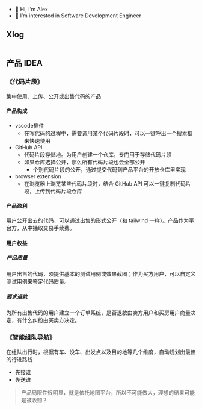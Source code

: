 - 👋 Hi, I’m Alex
- 👀 I’m interested in Software Development Engineer

## Xlog

<picture>
  <source
    media="(prefers-color-scheme: light)"
    srcSet="https://xlog-card.vercel.app/api/Alex-Programer?theme=light"
  />
  <source
    media="(prefers-color-scheme: dark)"
    srcSet="https://xlog-card.vercel.app/api/Alex-Programer?theme=dark"
  />
  <img src="https://xlog-card.vercel.app/api/Alex-Programer?theme=light" alt="" />
</picture>

## 产品 IDEA

### 《代码片段》

集中使用、上传、公开或出售代码的产品

#### 产品构成
- vscode插件
  - 在写代码的过程中，需要调用某个代码片段时，可以一键呼出一个搜索框来快速使用
- GitHub API
	- 代码片段存储地。为用户创建一个仓库，专门用于存储代码片段
	- 如果仓库选择公开，那么所有代码片段也会全部公开
		- 个别代码片段的公开，通过提交代码到产品平台的开放仓库里实现
- browser extension
	- 在浏览器上浏览某些代码片段时，结合 GitHub API 可以一键复制代码片段，上传到代码片段仓库

#### 产品盈利

用户公开出去的代码，可以通过出售的形式公开（和 tailwind 一样）。产品作为平台方，从中抽取交易手续费。

#### 用户权益

##### 产品质量

用户出售的代码，须提供基本的测试用例或效果截图；作为买方用户，可以自定义测试用例来鉴定代码质量。

##### 要求退款

为所有出售代码的用户建立一个订单系统，是否退款由卖方用户和买房用户商量决定，有什么纠纷由买卖方决定。


### 《智能组队导航》

在组队出行时，根据有车、没车、出发点以及目的地等几个维度，自动规划出最佳的行进路线

- 先接谁
- 先送谁

> 产品局限性很明显，就是依托地图平台，所以不可能做大，理想的结果可能是被收购？
